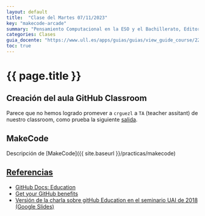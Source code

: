 ```yaml
---
layout: default
title:  "Clase del Martes 07/11/2023"
key: "makecode-arcade"
summary: "Pensamiento Computacional en la ESO y el Bachillerato, Editores de bloques y MakeCode, GitHub Classroom y MakeCode Arcade, BBC::Microbit"
categories: Clases
guia_docente: "https://www.ull.es/apps/guias/guias/view_guide_course/2223/125771143"
toc: true
---
```


# {{ page.title }}

## Creación del aula GitHub Classroom

Parece que no hemos logrado promever a `crguezl` a `TA` (teacher assitant) de nuestro classroom, como prueba la siguiente [salida]({{site.baseurl}}/assets/tareas/profile/lista-classrooms).

## MakeCode

Descripción de [MakeCode]({{ site.baseurl }}/practicas/makecode)

## [Referencias](/references)

* [GitHub Docs: Education](https://docs.github.com/en/education)
* [Get your GitHub benefits](https://education.github.com/discount_requests/application)
* [Versión de la charla sobre gitHub Education en el seminario UAI de 2018 (Google Slides)](https://docs.google.com/presentation/d/1LAZUS4SX7axmzEUElh2Oz2DqC1cJA6PUvb1KixJ1KWw/edit?usp=sharing)